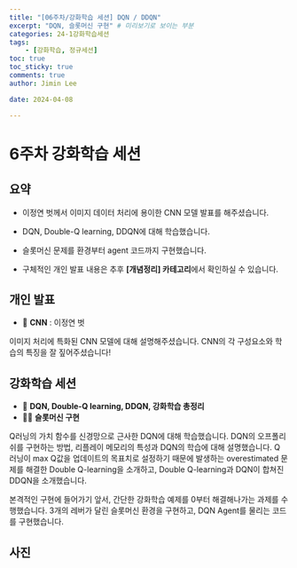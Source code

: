 ```yaml
---
title: "[06주차/강화학습 세션] DQN / DDQN"
excerpt: "DQN, 슬롯머신 구현" # 미리보기로 보이는 부분
categories: 24-1강화학습세션
tags: 
    - [강화학습, 정규세션]
toc: true
toc_sticky: true
comments: true
author: Jimin Lee

date: 2024-04-08

---
```


# 6주차 강화학습 세션

## 요약
- 이정연 벗께서 이미지 데이터 처리에 용이한 CNN 모델 발표를 해주셨습니다. 
- DQN, Double-Q learning, DDQN에 대해 학습했습니다. 
- 슬롯머신 문제를 환경부터 agent 코드까지 구현했습니다. 

- 구체적인 개인 발표 내용은 추후 **[개념정리] 카테고리**에서 확인하실 수 있습니다.  

## 개인 발표

- 📗 **CNN** : 이정연 벗

이미지 처리에 특화된 CNN 모델에 대해 설명해주셨습니다. CNN의 각 구성요소와 학습의 특징을 잘 짚어주셨습니다! 

## 강화학습 세션

- 📗 **DQN, Double-Q learning, DDQN, 강화학습 총정리**
- 👩‍💻 **슬롯머신 구현**

Q러닝의 가치 함수를 신경망으로 근사한 DQN에 대해 학습했습니다. DQN의 오프폴리쉬를 구현하는 방법, 리플레이 메모리의 특성과 DQN의 학습에 대해 설명했습니다. Q 러닝이 max Q값을 업데이트의 목표치로 설정하기 때문에 발생하는 overestimated 문제를 해결한 Double Q-learning을 소개하고, Double Q-learning과 DQN이 합쳐진 DDQN을 소개했습니다. 

본격적인 구현에 들어가기 앞서, 간단한 강화학습 예제를 0부터 해결해나가는 과제를 수행했습니다. 3개의 레버가 달린 슬롯머신 환경을 구현하고, DQN Agent를 물리는 코드를 구현했습니다. 

## 사진




